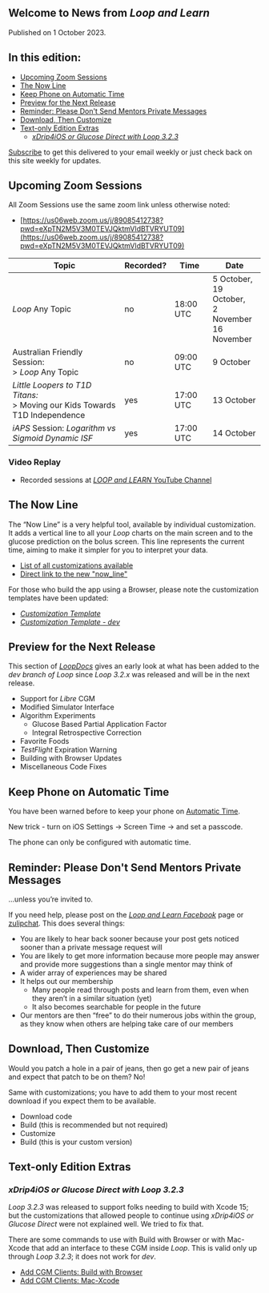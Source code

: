 ## Welcome to News from *Loop and Learn*

Published on 1 October 2023.

## In this edition:

* [Upcoming Zoom Sessions](#upcoming-zoom-sessions)
* [The Now Line](#the-now-line)
* [Keep Phone on Automatic Time](#keep-phone-on-automatic-time)
* [Preview for the Next Release](#preview-for-the-next-release)
* [Reminder: Please Don't Send Mentors Private Messages ](#reminder-please-dont-send-mentors-private-messages)
* [Download, Then Customize](#download-then-customize)
* [Text-only Edition Extras](#text-only-edition-extras)
    * [*xDrip4iOS or Glucose Direct with Loop 3.2.3*](#xdrip4ios-or-glucose-direct-with-loop-323)

[Subscribe](https://www.loopandlearn.org/newsletter-signup/) to get this delivered to your email weekly or just check back on this site weekly for updates.

## Upcoming Zoom Sessions

All Zoom Sessions use the same zoom link unless otherwise noted:

* [https://us06web.zoom.us/j/89085412738?pwd=eXpTN2M5V3M0TEVJQktmVldBTVRYUT09](https://us06web.zoom.us/j/89085412738?pwd=eXpTN2M5V3M0TEVJQktmVldBTVRYUT09)

| Topic | Recorded? | Time | Date |
| - | - | - | - |
| *Loop* Any Topic | no | 18:00 UTC | 5 October,<br>19 October,<br>2 November<br>16 November |
| Australian Friendly Session:<br>> *Loop* Any Topic | no | 09:00 UTC | 9 October |
| *Little Loopers to T1D Titans:*<br>> Moving our Kids Towards T1D Independence | yes | 17:00 UTC | 13 October |
| *iAPS* Session: *Logarithm vs Sigmoid Dynamic ISF* | yes | 17:00 UTC | 14 October |

### Video Replay

* Recorded sessions at [*LOOP and LEARN* YouTube Channel](https://www.youtube.com/c/loopandlearn)

## The Now Line

The “Now Line” is a very helpful tool, available by individual customization. It adds a vertical line to all your *Loop* charts on the main screen and to the glucose prediction on the bolus screen. This line represents the current time, aiming to make it simpler for you to interpret your data.

* [List of all customizations available](https://www.loopandlearn.org/custom-code/#custom-list)
* [Direct link to the new "now_line"](https://www.loopandlearn.org/custom-code/#now-line)

For those who build the app using a Browser, please note the customization templates have been updated:

* [*Customization Template*](https://www.loopandlearn.org/custom-code/#template)
* [*Customization Template - dev*](https://www.loopandlearn.org/custom-code/#template-dev)

## Preview for the Next Release

This section of [*LoopDocs*](https://loopkit.github.io/loopdocs/version/development/#updates-in-dev)&nbsp;gives an early look at what has been added to the *dev branch of Loop*  since *Loop 3.2.x* was released and will be in the next release.

* Support for *Libre* CGM
* Modified Simulator Interface
* Algorithm Experiments
    * Glucose Based Partial Application Factor
    * Integral Retrospective Correction
* Favorite Foods
* *TestFlight* Expiration Warning
* Building with Browser Updates
* Miscellaneous Code Fixes

## Keep Phone on Automatic Time

You have been warned before to keep your phone on [Automatic Time](https://loopkit.github.io/loopdocs/faqs/time-faqs/#loop-phone-must-be-on-automatic-time).

New trick - turn on iOS Settings -> Screen Time -> and set a passcode. 

The phone can only be configured with automatic time.

## Reminder: Please Don't Send Mentors Private Messages

...unless you’re invited to.

If you need help, please post on the [*Loop and Learn Facebook*](https://www.facebook.com/groups/LOOPandLEARN)&nbsp;page or [zulipchat](https://loop.zulipchat.com/).  This does several things:

* You are likely to hear back sooner because your post gets noticed sooner than a private message request will
* You are likely to get more information because more people may answer and provide more suggestions than a single mentor may think of
* A wider array of experiences may be shared
* It helps out our membership
    * Many people read through posts and learn from them, even when they aren’t in a similar situation (yet)
    * It also becomes searchable for people in the future
* Our mentors are then “free” to do their numerous jobs within the group, as they know when others are helping take care of our members

## Download, Then Customize

Would you patch a hole in a pair of jeans, then go get a new pair of jeans and expect that patch to be on them? No!

Same with customizations; you have to add them to your most recent download if you expect them to be available.

* Download code
* Build (this is recommended but not required)
* Customize
* Build (this is your custom version)

## Text-only Edition Extras

### *xDrip4iOS or Glucose Direct with Loop 3.2.3*

*Loop 3.2.3* was released to support folks needing to build with Xcode 15; but the customizations that allowed people to continue using *xDrip4iOS or Glucose Direct* were not explained well. We tried to fix that.

There are some commands to use with Build with Browser or with Mac-Xcode that add an interface to these CGM inside *Loop*. This is valid only up through *Loop 3.2.3*; it does not work for *dev*.

* [Add CGM Clients: Build with Browser](https://www.loopandlearn.org/custom-code/#add-lnl-patches)
* [Add CGM Clients: Mac-Xcode](https://www.loopandlearn.org/custom-code/#add-cgm-323)
